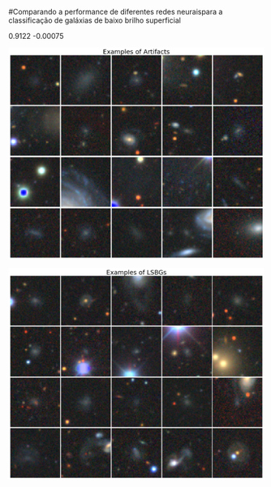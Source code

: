 #Comparando a performance de diferentes redes neuraispara a classificação de galáxias de baixo brilho superficial

0.9122 -0.00075

![alt text](https://github.com/Manuelstv/VIT-LSBGs/blob/main/artifacts.png?raw=true)

![alt text](https://github.com/Manuelstv/VIT-LSBGs/blob/main/lsbgs.png?raw=true)
